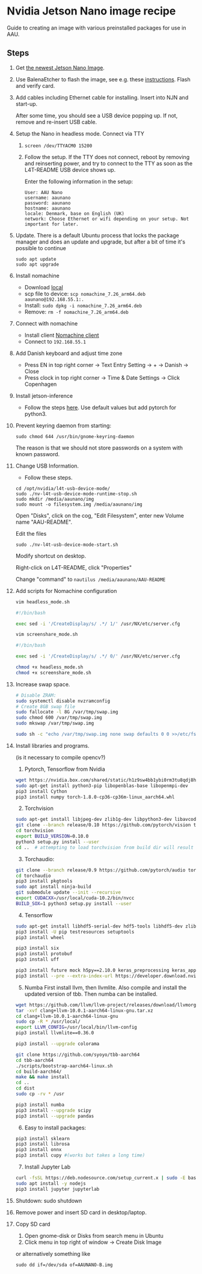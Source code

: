 # Nvidia Jetson Nano image recipe
Guide to creating an image with various preinstalled packages for use in AAU.

## Steps

1. Get [the newest Jetson Nano Image](https://developer.nvidia.com/embedded/downloads).

2. Use BalenaEtcher to flash the image, see e.g. these [instructions](https://developer.nvidia.com/embedded/learn/get-started-jetson-nano-devkit#write). Flash and verify card.

3. Add cables including Ethernet cable for installing. Insert into NJN and start-up. 

    After some time, you should see a USB device popping up. If not, remove and re-insert USB cable.

4. Setup the Nano in headless mode. Connect via TTY

    1. `screen /dev/TTYACM0 15200`

    2. Follow the setup. If the TTY does not connect, reboot by removing and reinserting power, and try to connect to the TTY as soon as the L4T-README USB device shows up.
    
        Enter the following information in the setup:

        ```text
        User: AAU Nano
        username: aaunano
        password: aaunano
        hostname: aaunano
        locale: Denmark, base on English (UK)
        network: Choose Ethernet or wifi depending on your setup. Not important for later.
        ```
    
5. Update. There is a default Ubuntu process that locks the package manager and does an update and upgrade, but after a bit of time it's possible to continue

    ```text
    sudo apt update
    sudo apt upgrade
    ```

7. Install nomachine

    - Download [local](https://www.nomachine.com/download/download&id=111&s=ARM)
    - scp file to device: `scp nomachine_7.26_arm64.deb aaunano@192.168.55.1:.`
    - Install: `sudo dpkg -i nomachine_7.26_arm64.deb`
    - Remove: `rm -f nomachine_7.26_arm64.deb`

8. Connect with nomachine
    - Install client [Nomachine client](https://www.nomachine.com/download/linux&id=1)
    - Connect to `192.168.55.1`

9. Add Danish keyboard and adjust time zone

    - Press EN in top right corner -> Text Entry Setting -> + -> Danish -> Close
    - Press clock in top right corner -> Time & Date Settings -> Click Copenhagen
  
10. Install jetson-inference

    - Follow the steps [here](https://github.com/dusty-nv/jetson-inference/blob/master/docs/building-repo-2.md). Use default values but add pytorch for python3.

11. Prevent keyring daemon from starting:

    `sudo chmod 644 /usr/bin/gnome-keyring-daemon`

    The reason is that we should not store passwords on a system with known password.
   
12. Change USB Information.
    - Follow these steps.
    ```text
    cd /opt/nvidia/l4t-usb-device-mode/
    sudo ./nv-l4t-usb-device-mode-runtime-stop.sh
    sudo mkdir /media/aaunano/img
    sudo mount -o filesystem.img /media/aaunano/img
    ```

    Open "Disks", click on the cog, "Edit Filesystem", enter new Volume name "AAU-README".
    
    Edit the files
    ```
    sudo ./nv-l4t-usb-device-mode-start.sh
    ```
    Modify shortcut on desktop.

    Right-click on L4T-README, click "Properties"

    Change "command" to `nautilus /media/aaunano/AAU-README`

13. Add scripts for Nomachine configuration

    ```bash
    vim headless_mode.sh

    #!/bin/bash

    exec sed -i '/CreateDisplay/s/ .*/ 1/' /usr/NX/etc/server.cfg
    
    vim screenshare_mode.sh
    
    #!/bin/bash

    exec sed -i '/CreateDisplay/s/ .*/ 0/' /usr/NX/etc/server.cfg
    
    chmod +x headless_mode.sh
    chmod +x screenshare_mode.sh
    ```

14. Increase swap space.
    ```bash
    # Disable ZRAM:
    sudo systemctl disable nvzramconfig
    # Create 8GB swap file
    sudo fallocate -l 8G /var/tmp/swap.img
    sudo chmod 600 /var/tmp/swap.img
    sudo mkswap /var/tmp/swap.img
    
    sudo sh -c "echo /var/tmp/swap.img none swap defaults 0 0 >>/etc/fstab"
    ```

15. Install libraries and programs.

    (is it necessary to compile opencv?)

    1. Pytorch, Tensorflow from Nvidia
    ```bash
    wget https://nvidia.box.com/shared/static/h1z9sw4bb1ybi0rm3tu8qdj8hs05ljbm.whl -O torch-1.9.0-cp36-cp36m-linux_aarch64.whl
    sudo apt-get install python3-pip libopenblas-base libopenmpi-dev 
    pip3 install Cython
    pip3 install numpy torch-1.8.0-cp36-cp36m-linux_aarch64.whl
    ```
    
    2. Torchvision
    ```bash
    sudo apt-get install libjpeg-dev zlib1g-dev libpython3-dev libavcodec-dev libavformat-dev libswscale-dev
    git clone --branch release/0.10 https://github.com/pytorch/vision torchvision   # see below for version of torchvision to download
    cd torchvision
    export BUILD_VERSION=0.10.0
    python3 setup.py install --user
    cd ..  # attempting to load torchvision from build dir will result in import error
    ```

    3. Torchaudio:
    ```bash
    git clone --branch release/0.9 https://github.com/pytorch/audio torchaudio
    cd torchaudio
    pip3 install pkgtools
    sudo apt install ninja-build
    git submodule update --init --recursive
    export CUDACXX=/usr/local/cuda-10.2/bin/nvcc
    BUILD_SOX=1 python3 setup.py install --user
    ```
    
    4. Tensorflow
    ```bash
    sudo apt-get install libhdf5-serial-dev hdf5-tools libhdf5-dev zlib1g-dev zip libjpeg8-dev liblapack-dev libblas-dev gfortran
    pip3 install -U pip testresources setuptools
    pip3 install wheel
    
    pip3 install six
    pip3 install protobuf
    pip3 install uff
    
    pip3 install future mock h5py==2.10.0 keras_preprocessing keras_applications gast futures # Tested with newest versions 2021-08-13, only h5py needs old version.
    pip3 install --pre --extra-index-url https://developer.download.nvidia.com/compute/redist/jp/v46 tensorflow
    ```

    5. Numba
    First install llvm, then llvmlite. Also compile and install the updated version of tbb. Then numba can be installed.
    ```bash
    wget https://github.com/llvm/llvm-project/releases/download/llvmorg-10.0.1/clang+llvm-10.0.1-aarch64-linux-gnu.tar.xz
    tar -xvf clang+llvm-10.0.1-aarch64-linux-gnu.tar.xz
    cd clang+llvm-10.0.1-aarch64-linux-gnu
    sudo cp -R * /usr/local/
    export LLVM_CONFIG=/usr/local/bin/llvm-config
    pip3 install llvmlite==0.36.0
    
    pip3 install --upgrade colorama

    git clone https://github.com/syoyo/tbb-aarch64
    cd tbb-aarch64
    ./scripts/bootstrap-aarch64-linux.sh
    cd build-aarch64/
    make && make install
    cd ..
    cd dist
    sudo cp -rv * /usr
    
    pip3 install numba
    pip3 install --upgrade scipy
    pip3 install --upgrade pandas
    ```
    
    6. Easy to install packages:
    ```bash
    pip3 install sklearn
    pip3 install librosa
    pip3 install onnx
    pip3 install cupy #(works but takes a long time)
    ```
    
    7. Install Jupyter Lab
    ```bash
    curl -fsSL https://deb.nodesource.com/setup_current.x | sudo -E bash -
    sudo apt install -y nodejs
    pip3 install jupyter jupyterlab
    ```

12. Shutdown: sudo shutdown

13. Remove power and insert SD card in desktop/laptop.

14. Copy SD card

    1. Open gnome-disk or Disks from search menu in Ubuntu
    2. Click menu in top right of window -> Create Disk Image

    or alternatively something like

    `sudo dd if=/dev/sda of=AAUNANO-B.img`
  

